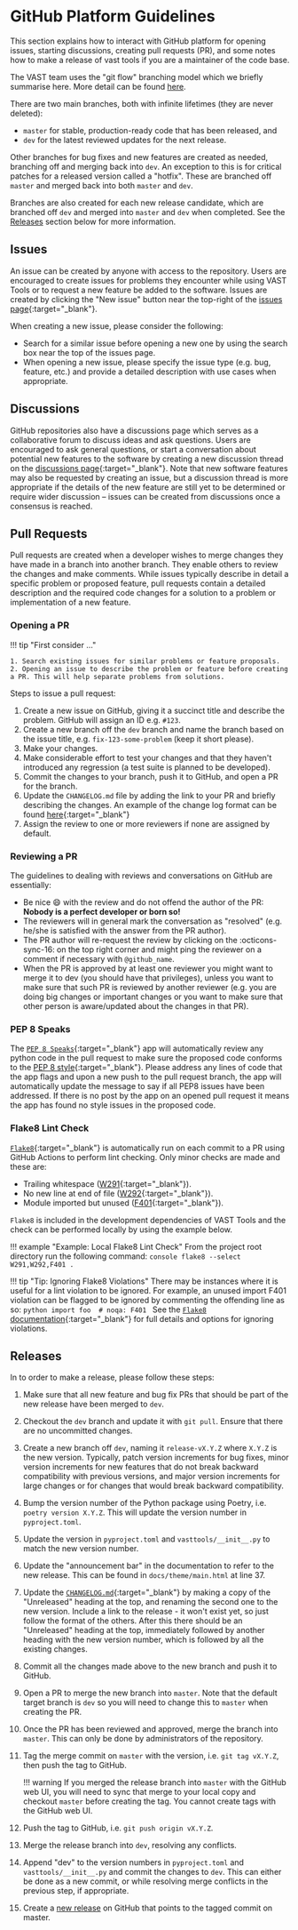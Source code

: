 # GitHub Platform Guidelines

This section explains how to interact with GitHub platform for opening issues, starting discussions, creating pull requests (PR), and some notes how to make a release of vast tools if you are a maintainer of the code base.

The VAST team uses the "git flow" branching model which we briefly summarise here. More detail can be found [here](https://nvie.com/posts/a-successful-git-branching-model/).

There are two main branches, both with infinite lifetimes (they are never deleted):

- `master` for stable, production-ready code that has been released, and
- `dev` for the latest reviewed updates for the next release.

Other branches for bug fixes and new features are created as needed, branching off and merging back into `dev`. 
An exception to this is for critical patches for a released version called a "hotfix". These are branched off `master` and merged back into both `master` and `dev`.

Branches are also created for each new release candidate, which are branched off `dev` and merged into `master` and `dev` when completed. 
See the [Releases](#releases) section below for more information.

## Issues

An issue can be created by anyone with access to the repository. 
Users are encouraged to create issues for problems they encounter while using VAST Tools or to request a new feature be added to the software. 
Issues are created by clicking the "New issue" button near the top-right of the [issues page](https://github.com/askap-vast/vast-tools/issues){:target="_blank"}.

When creating a new issue, please consider the following:

* Search for a similar issue before opening a new one by using the search box near the top of the issues page.
* When opening a new issue, please specify the issue type (e.g. bug, feature, etc.) and provide a detailed description with use cases when appropriate.

## Discussions

GitHub repositories also have a discussions page which serves as a collaborative forum to discuss ideas and ask questions. 
Users are encouraged to ask general questions, or start a conversation about potential new features to the software by creating a new discussion thread on the [discussions page](https://github.com/askap-vast/vast-tools/discussions){:target="_blank"}. 
Note that new software features may also be requested by creating an issue, but a discussion thread is more appropriate if the details of the new feature are still yet to be determined or require wider discussion – issues can be created from discussions once a consensus is reached.

## Pull Requests

Pull requests are created when a developer wishes to merge changes they have made in a branch into another branch. 
They enable others to review the changes and make comments. 
While issues typically describe in detail a specific problem or proposed feature, pull requests contain a detailed description and the required code changes for a solution to a problem or implementation of a new feature.

### Opening a PR

!!! tip "First consider ..."

    1. Search existing issues for similar problems or feature proposals.
    2. Opening an issue to describe the problem or feature before creating a PR. This will help separate problems from solutions.

Steps to issue a pull request:

1. Create a new issue on GitHub, giving it a succinct title and describe the problem. GitHub will assign an ID e.g. `#123`.
2. Create a new branch off the `dev` branch and name the branch based on the issue title, e.g. `fix-123-some-problem` (keep it short please).
3. Make your changes.
4. Make considerable effort to test your changes and that they haven't introduced any regression (a test suite is planned to be developed).
6. Commit the changes to your branch, push it to GitHub, and open a PR for the branch.
7. Update the `CHANGELOG.md` file by adding the link to your PR and briefly describing the changes. 
    An example of the change log format can be found [here](https://github.com/apache/incubator-superset/blob/dev/CHANGELOG.md){:target="_blank"}
8. Assign the review to one or more reviewers if none are assigned by default.

### Reviewing a PR

The guidelines to dealing with reviews and conversations on GitHub are essentially:

* Be nice :smile: with the review and do not offend the author of the PR: __Nobody is a perfect developer or born so!__
* The reviewers will in general mark the conversation as "resolved" (e.g. he/she is satisfied with the answer from the PR author).
* The PR author will re-request the review by clicking on the :octicons-sync-16: on the top right corner and might ping the reviewer on a comment if necessary with `@github_name`.
* When the PR is approved by at least one reviewer you might want to merge it to dev (you should have that privileges), unless you want to make sure that such PR is reviewed by another reviewer (e.g. you are doing big changes or important changes or you want to make sure that other person is aware/updated about the changes in that PR).

### PEP 8 Speaks

The [`PEP 8 Speaks`](https://github.com/marketplace/pep-8-speaks){:target="_blank"} app will automatically review any python code in the pull request to make sure the proposed code conforms to the [PEP 8 style](https://pep8.org){:target="_blank"}.
Please address any lines of code that the app flags and upon a new push to the pull request branch, the app will automatically update the message to say if all PEP8 issues have been addressed.
If there is no post by the app on an opened pull request it means the app has found no style issues in the proposed code.

### Flake8 Lint Check

[`Flake8`](https://flake8.pycqa.org/en/latest/){:target="_blank"} is automatically run on each commit to a PR using GitHub Actions to perform lint checking.
Only minor checks are made and these are:

* Trailing whitespace ([W291](https://www.flake8rules.com/rules/W291.html){:target="_blank"}).
* No new line at end of file ([W292](https://www.flake8rules.com/rules/W292.html){:target="_blank"}).
* Module imported but unused ([F401](https://www.flake8rules.com/rules/W292.html){:target="_blank"}).

`Flake8` is included in the development dependencies of VAST Tools and the check can be performed locally by using the example below.

!!! example "Example: Local Flake8 Lint Check"
    From the project root directory run the following command:
    ```console
    flake8 --select W291,W292,F401 .
    ```

!!! tip "Tip: Ignoring Flake8 Violations"
    There may be instances where it is useful for a lint violation to be ignored.
    For example, an unused import F401 violation can be flagged to be ignored by commenting the offending line as so:
    ```python
    import foo  # noqa: F401
    ```
    See the [`Flake8` documentation](https://flake8.pycqa.org/en/latest/user/violations.html){:target="_blank"} for full details and options for ignoring violations.

## Releases

In to order to make a release, please follow these steps:

1. Make sure that all new feature and bug fix PRs that should be part of the new release have been merged to `dev`.
2. Checkout the `dev` branch and update it with `git pull`. Ensure that there are no uncommitted changes.
3. Create a new branch off `dev`, naming it `release-vX.Y.Z` where `X.Y.Z` is the new version. Typically, patch version increments for bug fixes, minor version increments for new features that do not break backward compatibility with previous versions, and major version increments for large changes or for changes that would break backward compatibility.
4. Bump the version number of the Python package using Poetry, i.e. `poetry version X.Y.Z`. This will update the version number in `pyproject.toml`.
5. Update the version in `pyproject.toml` and `vasttools/__init__.py` to match the new version number.
6. Update the "announcement bar" in the documentation to refer to the new release. This can be found in `docs/theme/main.html` at line 37.
7. Update the [`CHANGELOG.md`](https://github.com/askap-vast/vast-tools/blob/master/CHANGELOG.md){:target="_blank"} by making a copy of the "Unreleased" heading at the top, and renaming the second one to the new version. 
    Include a link to the release - it won't exist yet, so just follow the format of the others. After this there should be an "Unreleased" heading at the top, immediately followed by another heading with the new version number, which is followed by all the existing changes.
8. Commit all the changes made above to the new branch and push it to GitHub.
9. Open a PR to merge the new branch into `master`. Note that the default target branch is `dev` so you will need to change this to `master` when creating the PR.
10. Once the PR has been reviewed and approved, merge the branch into `master`. This can only be done by administrators of the repository.
11. Tag the merge commit on `master` with the version, i.e. `git tag vX.Y.Z`, then push the tag to GitHub.

    !!! warning
        If you merged the release branch into `master` with the GitHub web UI, you will need to sync that merge to your local copy and checkout `master` before creating the tag. You cannot create tags with the GitHub web UI.

12. Push the tag to GitHub, i.e. `git push origin vX.Y.Z`.
13. Merge the release branch into `dev`, resolving any conflicts.
14. Append "dev" to the version numbers in `pyproject.toml` and `vasttools/__init__.py` and commit the changes to `dev`. 
    This can either be done as a new commit, or while resolving merge conflicts in the previous step, if appropriate.
15. Create a [new release](https://github.com/askap-vast/vast-tools/releases/new) on GitHub that points to the tagged commit on master.
